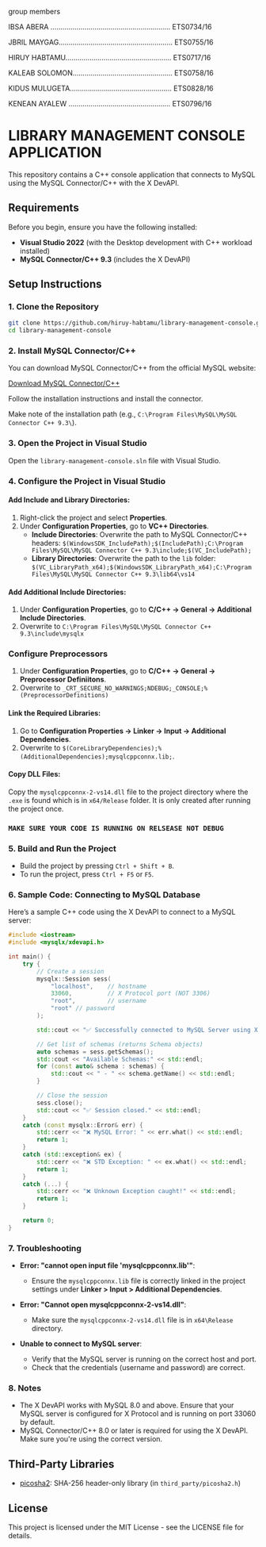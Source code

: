 group members

IBSA ABERA …………………………...……………………... ETS0734/16 

JBRIL MAYGAG………………………………………………... ETS0755/16 

HIRUY HABTAMU…………………………………………….. ETS0717/16 

KALEAB SOLOMON…………….…………….……………… ETS0758/16 

KIDUS MULUGETA………….…………………….…………. ETS0828/16 

KENEAN AYALEW …………………………………………… ETS0796/16 



# LIBRARY MANAGEMENT CONSOLE APPLICATION

This repository contains a C++ console application that connects to MySQL using the MySQL Connector/C++ with the X DevAPI.

## Requirements

Before you begin, ensure you have the following installed:

- **Visual Studio 2022** (with the Desktop development with C++ workload installed)
- **MySQL Connector/C++ 9.3** (includes the X DevAPI)


## Setup Instructions

### 1. Clone the Repository

```bash
git clone https://github.com/hiruy-habtamu/library-management-console.git
cd library-management-console
```

### 2. Install MySQL Connector/C++

You can download MySQL Connector/C++ from the official MySQL website:

[Download MySQL Connector/C++](https://dev.mysql.com/downloads/connector/cpp/)

Follow the installation instructions and install the connector.

Make note of the installation path (e.g., `C:\Program Files\MySQL\MySQL Connector C++ 9.3\`).

### 3. Open the Project in Visual Studio

Open the `library-management-console.sln` file with Visual Studio.

### 4. Configure the Project in Visual Studio

#### Add Include and Library Directories:


1. Right-click the project and select **Properties**.
2. Under **Configuration Properties**, go to **VC++ Directories**.
   - **Include Directories**: Overwrite  the path to MySQL Connector/C++ headers: `$(WindowsSDK_IncludePath);$(IncludePath);C:\Program Files\MySQL\MySQL Connector C++ 9.3\include;$(VC_IncludePath);`
   - **Library Directories**: Overwrite the path to the `lib` folder: `$(VC_LibraryPath_x64);$(WindowsSDK_LibraryPath_x64);C:\Program Files\MySQL\MySQL Connector C++ 9.3\lib64\vs14`
  
#### Add Additional Include Directories:
1. Under **Configuration Properties**, go to **C/C++ -> General -> Additional Include Directories**.
2. Overwrite to `C:\Program Files\MySQL\MySQL Connector C++ 9.3\include\mysqlx`

### Configure Preprocessors
1. Under **Configuration Properties**, go to **C/C++ -> General -> Preprocessor Definiitons**.
2. Overwrite to `_CRT_SECURE_NO_WARNINGS;NDEBUG;_CONSOLE;%(PreprocessorDefinitions)`

#### Link the Required Libraries:

1. Go to **Configuration Properties → Linker → Input → Additional Dependencies**.
2. Overwrite to `$(CoreLibraryDependencies);%(AdditionalDependencies);mysqlcppconnx.lib;`.

#### Copy DLL Files:

Copy the `mysqlcppconnx-2-vs14.dll` file to the project directory where the `.exe` is found which is in `x64/Release` folder. It is only created after running the project once.

### `MAKE SURE YOUR CODE IS RUNNING ON RELSEASE NOT DEBUG` 

### 5. Build and Run the Project

- Build the project by pressing `Ctrl + Shift + B`.
- To run the project, press `Ctrl + F5` or `F5`.

### 6. Sample Code: Connecting to MySQL Database

Here’s a sample C++ code using the X DevAPI to connect to a MySQL server:

```cpp
#include <iostream>
#include <mysqlx/xdevapi.h>

int main() {
    try {
        // Create a session
        mysqlx::Session sess(
            "localhost",    // hostname
            33060,          // X Protocol port (NOT 3306)
            "root",         // username
            "root" // password
        );

        std::cout << "✅ Successfully connected to MySQL Server using X DevAPI!" << std::endl;

        // Get list of schemas (returns Schema objects)
        auto schemas = sess.getSchemas();
        std::cout << "Available Schemas:" << std::endl;
        for (const auto& schema : schemas) {
            std::cout << " - " << schema.getName() << std::endl;
        }

        // Close the session
        sess.close();
        std::cout << "✅ Session closed." << std::endl;
    }
    catch (const mysqlx::Error& err) {
        std::cerr << "❌ MySQL Error: " << err.what() << std::endl;
        return 1;
    }
    catch (std::exception& ex) {
        std::cerr << "❌ STD Exception: " << ex.what() << std::endl;
        return 1;
    }
    catch (...) {
        std::cerr << "❌ Unknown Exception caught!" << std::endl;
        return 1;
    }

    return 0;
}

```

### 7. Troubleshooting

- **Error: "cannot open input file 'mysqlcppconnx.lib'"**:
  - Ensure the `mysqlcppconnx.lib` file is correctly linked in the project settings under **Linker > Input > Additional Dependencies**.

- **Error: "Cannot open mysqlcppconnx-2-vs14.dll"**:
  - Make sure the `mysqlcppconnx-2-vs14.dll` file is in `x64\Release` directory.

- **Unable to connect to MySQL server**:
  - Verify that the MySQL server is running on the correct host and port.
  - Check that the credentials (username and password) are correct.

### 8. Notes

- The X DevAPI works with MySQL 8.0 and above. Ensure that your MySQL server is configured for X Protocol and is running on port 33060 by default.
- MySQL Connector/C++ 8.0 or later is required for using the X DevAPI. Make sure you're using the correct version.

## Third-Party Libraries

- [picosha2](https://github.com/okdshin/PicoSHA2): SHA-256 header-only library (in `third_party/picosha2.h`)


## License

This project is licensed under the MIT License - see the LICENSE file for details.
